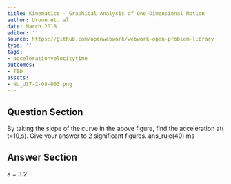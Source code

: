 ```yaml
---
title: Kinematics - Graphical Analysis of One-Dimensional Motion
author: Urone et. al
date: March 2018
editor: ''
source: https://github.com/openwebwork/webwork-open-problem-library
type: ''
tags:
- accelerationvelocitytime
outcomes:
- TBD
assets:
- NU_U17-2-08-003.png
---
```


## Question Section 

By taking the slope of the curve in the above figure, find the acceleration at( t=10,s). Give your answer to 2 significant figures.
ans_rule(40) ms

## Answer Section

a = 3.2